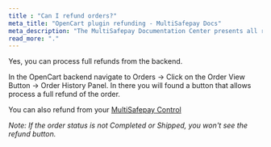 ```yaml
---
title : "Can I refund orders?"
meta_title: "OpenCart plugin refunding - MultiSafepay Docs"
meta_description: "The MultiSafepay Documentation Center presents all relevant information about our Plugins and API. You can also find support pages for Payment Methods, Tools and General Questions as well as the contact details of our Support and Integration Teams."
read_more: "."
---
```

Yes, you can process full refunds from the backend.

In the OpenCart backend  navigate to Orders -> Click on the Order View Button -> Order History Panel. In there you will found a button that allows process a full refund of the order.  

You can also refund from your [MultiSafepay Control](https://merchant.multisafepay.com)

_Note: If the order status is not Completed or Shipped, you won't see the refund button._

